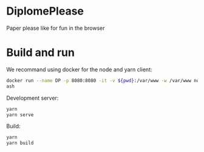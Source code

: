 # DiplomePlease
Paper please like for fun in the browser

# Build and run
We recommand using docker for the node and yarn client:
```bash
docker run --name DP -p 8080:8080 -it -v ${pwd}:/var/www -w /var/www node /bin/b
ash
```

Development server:
```bash
yarn
yarn serve
```

Build:
```bash
yarn
yarn build
```
